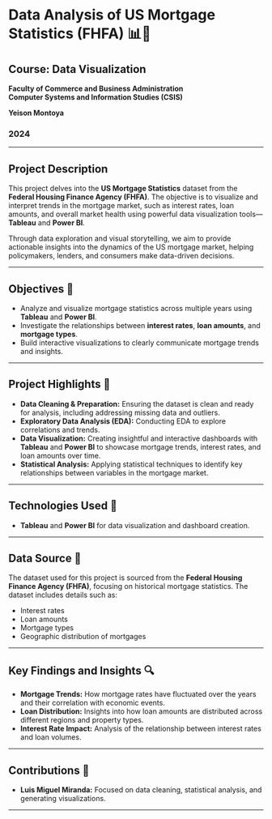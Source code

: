 # Data Analysis of US Mortgage Statistics (FHFA) 📊🏡

## **Course:** Data Visualization  
**Faculty of Commerce and Business Administration**  
**Computer Systems and Information Studies (CSIS)**

**Yeison Montoya**  

### **2024**

---

## **Project Description**  

This project delves into the **US Mortgage Statistics** dataset from the **Federal Housing Finance Agency (FHFA)**. The objective is to visualize and interpret trends in the mortgage market, such as interest rates, loan amounts, and overall market health using powerful data visualization tools—**Tableau** and **Power BI**.  

Through data exploration and visual storytelling, we aim to provide actionable insights into the dynamics of the US mortgage market, helping policymakers, lenders, and consumers make data-driven decisions.

---

## **Objectives 🎯**  
- Analyze and visualize mortgage statistics across multiple years using **Tableau** and **Power BI**.
- Investigate the relationships between **interest rates**, **loan amounts**, and **mortgage types**.
- Build interactive visualizations to clearly communicate mortgage trends and insights.

---

## **Project Highlights 🏡**  
- **Data Cleaning & Preparation:** Ensuring the dataset is clean and ready for analysis, including addressing missing data and outliers.
- **Exploratory Data Analysis (EDA):** Conducting EDA to explore correlations and trends.
- **Data Visualization:** Creating insightful and interactive dashboards with **Tableau** and **Power BI** to showcase mortgage trends, interest rates, and loan amounts over time.
- **Statistical Analysis:** Applying statistical techniques to identify key relationships between variables in the mortgage market.

---

## **Technologies Used 🔧**  
- **Tableau** and **Power BI** for data visualization and dashboard creation.

---

## **Data Source 📂**  
The dataset used for this project is sourced from the **Federal Housing Finance Agency (FHFA)**, focusing on historical mortgage statistics. The dataset includes details such as:
- Interest rates
- Loan amounts
- Mortgage types
- Geographic distribution of mortgages

---

## **Key Findings and Insights 🔍**  
- **Mortgage Trends:** How mortgage rates have fluctuated over the years and their correlation with economic events.
- **Loan Distribution:** Insights into how loan amounts are distributed across different regions and property types.
- **Interest Rate Impact:** Analysis of the relationship between interest rates and loan volumes.

---

## **Contributions 💼**  
- **Luis Miguel Miranda:** Focused on data cleaning, statistical analysis, and generating visualizations.

---
